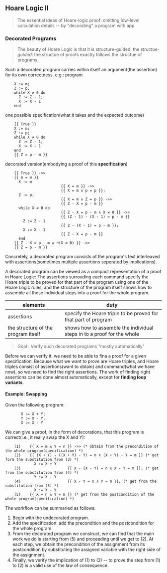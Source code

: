 ## Hoare Logic II

> The essential ideas of Hoare-logic proof:
> omitting low-level calculation details -- by "decorating" a program with app

### Decorated Programs

> The beauty of Hoare Logic is that it is structure-guided: the *structue-guided*:
> the structue of proofs exactly follows the structue of programs.

Such a decorated program carries within itself an argument(the assertion) for its own correctness.
e.g.:
program
```Coq
    X := m;
    Z := p;
    while X ≠ 0 do
      Z := Z - 1;
      X := X - 1
    end
```
one possible specification(what it takes and the expected outcome)
```Coq
    {{ True }}
    X := m;
    Z := p;
    while X ≠ 0 do
      Z := Z - 1;
      X := X - 1
    end
    {{ Z = p - m }}
```
decorated version(embodying a proof of this **specification**)
```Coq
    {{ True }} ->>
    {{ m = m }}
      X := m
                         {{ X = m }} ->>
                         {{ X = m ∧ p = p }};
      Z := p;
                         {{ X = m ∧ Z = p }} ->>
                         {{ Z - X = p - m }}
      while X ≠ 0 do
                         {{ Z - X = p - m ∧ X ≠ 0 }} ->>
                         {{ (Z - 1) - (X - 1) = p - m }}
        Z := Z - 1
                         {{ Z - (X - 1) = p - m }};
        X := X - 1
                         {{ Z - X = p - m }}
      end
    {{ Z - X = p - m ∧ ¬(X ≠ 0) }} ->>
    {{ Z = p - m }}
```
Concretely, a decorated program consists of the program's text interleaved with assertions(sometimes multiple assertions seperated by implications).

A decorated program can be viewed as a compact representation of a proof in Hoare Logic:
The assertions surrouding each command specify the Hoare triple to be proved for that part of the program using one of the Hoare Logic rules,
and the structure of the program itself shows how to assemble all these individual steps into a proof for the whole program.

| elements | duty |
| -------- | ---- |
| assertions | specify the Hoare triple to be proved for that part of program |
| the structure of the program itself | shows how to assemble the individual steps in to a proof for the whole |

> Goal : Verify such decorated programs "mostly automatically"

Before we can verify it, we need to be able to fina a proof for a given specification.
Because what we want to prove are Hoare triples, and Hoare triples consist of assertions(want to obtain) and command(what we have now),
so we need to find the right assertions.
The work of finding right assertions can be done almost automatically, except for **finding loop variants**.

#### Example: Swapping
Given the following program:
```Coq
       X := X + Y;
       Y := X - Y;
       X := X - Y
```
We can give a proof, in the form of decorations, that this program is correct(i.e., it really swap the X and Y):
```Coq
    (1)    {{ X = m ∧ Y = n }} ->> (* obtain from the precondition of the whole program(specification) *)
    (2)    {{ (X + Y) - ((X + Y) - Y) = n ∧ (X + Y) - Y = m }} (* get form the substitution from (3) *)
             X := X + Y
    (3)                     {{ X - (X - Y) = n ∧ X - Y = m }}; (* get from the substitution from (4) *)
             Y := X - Y
    (4)                     {{ X - Y = n ∧ Y = m }}; (* get from the substitution from (5) *)
             X := X - Y
    (5)    {{ X = n ∧ Y = m }} (* get from the postcondition of the whole program(specification) *)
```
The workflow can be summaried as follows:
1. Begin with the undecorated program.
2. Add the specification: add the precondition and the postcondition for the whole program 
3. From the decorated program we construct, we can find that the main work we do is starting from (5) and proceeding until we get to (2).
   At each step, we obtain the precondition of the assignment from its postcondition by substituting the assigned variable with the right side of the assignment.
4. Finally, we verify the implication of (1) to (2) -- to prove the step from (1) to (2) is a valid use of the law of consequence.

